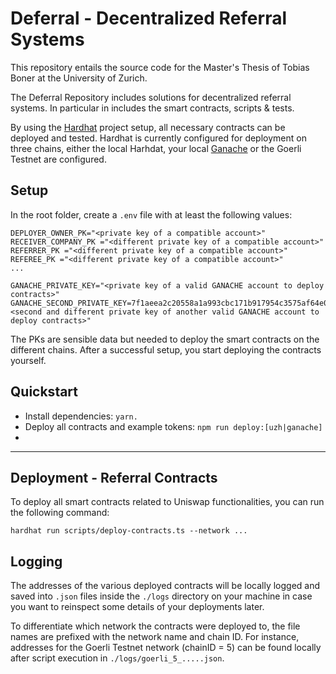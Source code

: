 
# Deferral - Decentralized Referral Systems

This repository entails the source code for the Master's Thesis of Tobias Boner at the University of Zurich.

The Deferral Repository includes solutions for decentralized referral systems.
In particular in includes the smart contracts, scripts & tests.

By using the [Hardhat](https://hardhat.org/) project setup, all necessary contracts can be deployed  and tested.
Hardhat is currently configured for deployment on three chains,
either the local Harhdat, your local [Ganache](https://trufflesuite.com/ganache/) or the Goerli Testnet are configured.

## Setup

In the root folder, create a `.env` file with at least the following values:

```  
DEPLOYER_OWNER_PK="<private key of a compatible account>"  
RECEIVER_COMPANY_PK ="<different private key of a compatible account>"  
REFERRER_PK ="<different private key of a compatible account>"  
REFEREE_PK ="<different private key of a compatible account>"  
...
```  

```  
GANACHE_PRIVATE_KEY="<private key of a valid GANACHE account to deploy contracts>"  
GANACHE_SECOND_PRIVATE_KEY=7f1aeea2c20558a1a993cbc171b917954c3575af64e0c98afb7fbd5289516325="<second and different private key of another valid GANACHE account to deploy contracts>"  
```  

The PKs are sensible data but needed to deploy the smart contracts on the different chains.
After a successful setup, you start deploying the contracts yourself.

## Quickstart

- Install dependencies: `yarn.`
- Deploy all contracts and example tokens: `npm run deploy:[uzh|ganache]`
- 

---

## Deployment - Referral Contracts

To deploy all smart contracts related to Uniswap functionalities, you can run the following command:

``` 
hardhat run scripts/deploy-contracts.ts --network ...      
```   



## Logging

The addresses of the various deployed contracts will be locally logged and saved into `.json` files inside the `./logs`
directory on your machine in case you want to reinspect some details of your deployments later.

To differentiate which network the contracts were deployed to, the file names are prefixed with the network name and chain ID. 
For instance, addresses for the Goerli Testnet network (chainID = 5) can be found locally after script execution
in `./logs/goerli_5_.....json`.  
  
